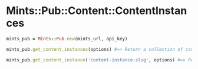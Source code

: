 # Mints::Pub::Content::ContentInstances

```ruby
mints_pub = Mints::Pub.new(mints_url, api_key)

mints_pub.get_content_instances(options) #=> Return a collection of content instances.

mints_pub.get_content_instance('content-instance-slug', options) #=> Return a single content instance.

```